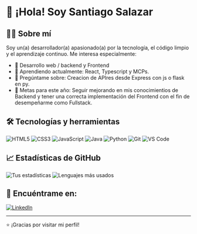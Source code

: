 # 👋 ¡Hola! Soy Santiago Salazar

## 🧑‍💻 Sobre mí
Soy un(a) desarrollador(a) apasionado(a) por la tecnología, el código limpio y el aprendizaje continuo. Me interesa especialmente:

- 🔧 Desarrollo web / backend y Frontend
- 🌱 Aprendiendo actualmente: React, Typescript y MCPs.
- 💬 Pregúntame sobre: Creacion de APIres desde Express con js o flask en py.
- 🎯 Metas para este año: Seguir mejorando en mis conocimientios de Backend y tener una correcta implementación del Frontend con el fin de desempeñarme como Fullstack.

## 🛠️ Tecnologías y herramientas
![HTML5](https://img.shields.io/badge/-HTML5-E34F26?style=flat&logo=html5&logoColor=white)
![CSS3](https://img.shields.io/badge/-CSS3-1572B6?style=flat&logo=css3)
![JavaScript](https://img.shields.io/badge/-JavaScript-F7DF1E?style=flat&logo=javascript&logoColor=black)
![Java](https://img.shields.io/badge/-Java-007396?style=flat&logo=java)
![Python](https://img.shields.io/badge/-Python-3776AB?style=flat&logo=python)
![Git](https://img.shields.io/badge/-Git-F05032?style=flat&logo=git)
![VS Code](https://img.shields.io/badge/-VS%20Code-007ACC?style=flat&logo=visual-studio-code)

## 📈 Estadísticas de GitHub

![Tus estadísticas](https://github-readme-stats.vercel.app/api?username=Santiagx2001&show_icons=true&theme=radical)
![Lenguajes más usados](https://github-readme-stats.vercel.app/api/top-langs/?username=Santiagx2001&layout=compact&theme=radical)

## 🔗 Encuéntrame en:
[![LinkedIn](https://img.shields.io/badge/-LinkedIn-blue?style=flat&logo=linkedin)](https://www.linkedin.com/in/santiago-salazar-becerra-568561360/)
<!--[![Portfolio](https://img.shields.io/badge/-Portafolio-000?style=flat&logo=github)](https://tu-portafolio.com)-->

---

⭐ ¡Gracias por visitar mi perfil!

